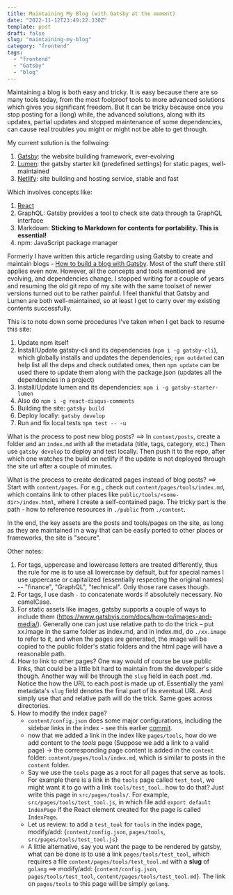 ```yaml
---
title: Maintaining My Blog (with Gatsby at the moment)
date: "2022-11-12T23:49:22.330Z"
template: post
draft: false
slug: "maintaining-my-blog" 
category: "frontend"
tags:
  - "frontend"
  - "Gatsby"
  - "blog"
---
```


Maintaining a blog is both easy and tricky. It is easy because there are so many tools today, from the most foolproof tools to more advanced solutions which gives you significant freedom. But it can be tricky because once you stop posting for a (long) while, the advanced solutions, along with its updates, partial updates and stopped maintenance of some dependencies, can cause real troubles you might or might not be able to get through.

My current solution is the follwoing:
1. [Gatsby](https://www.gatsbyjs.com/): the website building framework, ever-evolving
2. [Lumen](https://github.com/alxshelepenok/gatsby-starter-lumen): the gatsby starter kit (predefined settings) for static pages, well-maintained
3. [Netlify](https://app.netlify.com): site building and hosting service, stable and fast

Which involves concepts like:
1. [React](https://reactjs.org/)
2. GraphQL: Gatsby provides a tool to check site data through ta GraphQL interface
3. Markdown: **Sticking to Markdown for contents for portability. This is essential!**
4. npm: JavaScript package manager

Formerly I have written this article regarding using Gatsby to create and maintain blogs - [How to build a blog with Gatsby](https://zzxxian.netlify.app/posts/2018-09-18-gatsby-blog/gatsby-blog). Most of the stuff there still applies even now. However, all the concepts and tools mentioned are evolving, and dependencies change. I stopped writing for a couple of years and resuming the old git repo of my site with the same toolset of newer versions turned out to be rather painful. I feel thankful that Gatsby and Lumen are both well-maintained, so at least I get to carry over my existing contents successfully.

This is to note down some procedures I've taken when I get back to resume this site:
1. Update npm itself
2. Install/Update gatsby-cli and its dependencies (`npm i -g gatsby-cli`), which globally installs and updates the dependencies; `npm outdated` can help list all the deps and check outdated ones, then `npm update` can be used there to update them along with the package.json (updates all the dependencies in a project)
3. Install/Update lumen and its dependencies: `npm i -g gatsby-starter-lumen`
4. Also do `npm i -g react-disqus-comments `
5. Building the site: `gatsby build`
6. Deploy locally: `gatsby develop`
7. Run and fix local tests `npm test -- -u`

What is the process to post new blog posts? ==> In `content/posts`, create a folder and an `index.md` with all the metadata (title, tags, category, etc.) Then use `gatsby develop` to deploy and test locally. Then push it to the repo, after which one watches the build on netlify if the update is not deployed through the site url after a couple of minutes.

What is the process to create dedicated pages instead of blog posts? ==> Start with `content/pages`. For e.g., check out `content/pages/tools/index.md`, which contains link to other places like `public/tools/<some-dir>/index.html`, where I create a self-contained page. The tricky part is the path - how to reference resources in `./public` from `./content`.

In the end, the key assets are the posts and tools/pages on the site, as long as they are maintained in a way that can be easily ported to other places or frameworks, the site is "secure".

Other notes:
1. For tags, uppercase and lowercase letters are treated differently, thus the rule for me is to use all lowercase by default, but for special names I use uppercase or capitalized (essentially respecting the original names) -- "finance", "GraphQL", "technical". Only those rare cases though.
2. For tags, I use dash `-` to concatenate words if absolutely necessary. No camelCase.
3. For static assets like images, gatsby supports a couple of ways to include them (https://www.gatsbyjs.com/docs/how-to/images-and-media/). Generally one can just use relative path to do the trick – put xx.image in the same folder as index.md, and in index.md, do `./xx.image` to refer to it, and when the pages are generated, the image will be copied to the public folder's static folders and the html page will have a reasonable path.
4. How to link to other pages? One way would of course be use public links, that could be a little bit hard to maintain from the developer's side though. Another way will be through the `slug` field in each post .md. Notice the how the URL to each post is made up of. Essentially the yaml metadata's `slug` field denotes the final part of its eventual URL. And simply use that and relative path will do the trick. Same goes across directories.
5. How to modify the index page?
    - `content/config.json` does some major configurations, including the sidebar links in the index - see this earlier [commit](https://github.com/vanryan/zzxxian_blog/commit/da6a8c6fd8b094dfc33ae3c93f91241237f4b767). 
    - now that we added a link in the index like `pages/tools`, how do we add content to the *tools* page (Suppose we add a link to a valid page) → the corresponding page content is added in the `content` folder: `content/pages/tools/index.md`, which is similar to posts in the `content` folder.
    - Say we use the `tools` page as a root for all pages that serve as tools. For example there is a link in the `tools` page called `test_tool`, we might want it to go with a link `tools/test_tool`.. how to do that? Just write this page in `src/pages/tools/`. For example, `src/pages/tools/test_tool.js`, in which file add `export default IndexPage` if the React element created for the page is called `IndexPage`.
    - Let us review: to add a `test_tool` for `tools` in the index page, modify/add: {`content/config.json`, `pages/tools`, `src/pages/tools/test_tool.js`}
    - A little alternative, say you want the page to be rendered by gatsby, what can be done is to use a link `pages/tools/test_tool`, which requires a file `content/pages/tools/test_tool.md` with a **slug** of `golang` ==> modify/add: {`content/config.json`, `pages/tools/test_tool`, `content/pages/tools/test_tool.md`}. The link on `pages/tools` to this page will be simply `golang`.